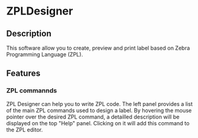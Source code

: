 # ZPLDesigner
## Description
This software allow you to create, preview and print label based on Zebra Programming Language (ZPL).

## Features
### ZPL commannds
ZPL Designer can help you to write ZPL code. The left panel provides a list of the main ZPL commands used to design a label.
By hovering the mouse pointer over the desired ZPL command, a detailled description will be displayed on the top "Help" panel. Clicking on it will add this command to the ZPL editor.
